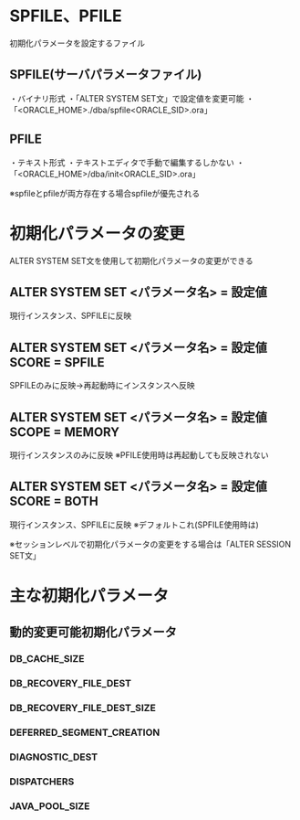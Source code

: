 # SPFILE、PFILE
初期化パラメータを設定するファイル
## SPFILE(サーバパラメータファイル)
・バイナリ形式
・「ALTER SYSTEM SET文」で設定値を変更可能
・「<ORACLE_HOME>./dba/spfile<ORACLE_SID>.ora」
## PFILE
・テキスト形式
・テキストエディタで手動で編集するしかない
・「<ORACLE_HOME>/dba/init<ORACLE_SID>.ora」

※spfileとpfileが両方存在する場合spfileが優先される
# 初期化パラメータの変更
ALTER SYSTEM SET文を使用して初期化パラメータの変更ができる
## ALTER SYSTEM SET <パラメータ名> = 設定値
現行インスタンス、SPFILEに反映
## ALTER SYSTEM SET <パラメータ名> = 設定値 SCORE = SPFILE
SPFILEのみに反映→再起動時にインスタンスへ反映
## ALTER SYSTEM SET <パラメータ名> = 設定値 SCOPE = MEMORY
現行インスタンスのみに反映
※PFILE使用時は再起動しても反映されない
## ALTER SYSTEM SET <パラメータ名> = 設定値 SCORE = BOTH
現行インスタンス、SPFILEに反映
※デフォルトこれ(SPFILE使用時は)

※セッションレベルで初期化パラメータの変更をする場合は「ALTER SESSION SET文」

# 主な初期化パラメータ

## 動的変更可能初期化パラメータ
### DB_CACHE_SIZE
### DB_RECOVERY_FILE_DEST
### DB_RECOVERY_FILE_DEST_SIZE
### DEFERRED_SEGMENT_CREATION
### DIAGNOSTIC_DEST
### DISPATCHERS
### JAVA_POOL_SIZE
### 